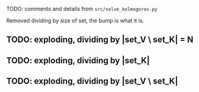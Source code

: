 TODO: comments and details from `src/solve_kolmogorov.py`

Removed dividing by size of set, the bump is what it is.
## TODO: exploding, dividing by |set_V \ set_K| = N
## TODO: exploding, dividing by |set_K|
## TODO: exploding, dividing by |set_V \ set_K|
